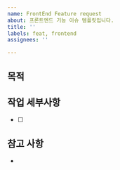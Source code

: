 ```yaml
---
name: FrontEnd Feature request
about: 프론트엔드 기능 이슈 템플릿입니다.
title: ''
labels: feat, frontend
assignees: ''

---
```


## 목적
> 

## 작업 세부사항
- [ ] 

## 참고 사항
-
